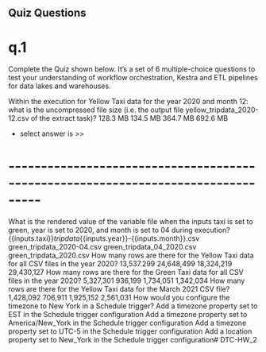 ## Quiz Questions
# q.1
Complete the Quiz shown below. It’s a set of 6 multiple-choice questions to test your understanding of workflow orchestration, Kestra and ETL pipelines for data lakes and warehouses.

Within the execution for Yellow Taxi data for the year 2020 and month 12: what is the uncompressed file size (i.e. the output file yellow_tripdata_2020-12.csv of the extract task)?
128.3 MB
134.5 MB
364.7 MB
692.6 MB
- select answer is >>
# ---------------------------------------------------------------------------------
What is the rendered value of the variable file when the inputs taxi is set to green, year is set to 2020, and month is set to 04 during execution?
{{inputs.taxi}}_tripdata_{{inputs.year}}-{{inputs.month}}.csv
green_tripdata_2020-04.csv
green_tripdata_04_2020.csv
green_tripdata_2020.csv
How many rows are there for the Yellow Taxi data for all CSV files in the year 2020?
13,537.299
24,648,499
18,324,219
29,430,127
How many rows are there for the Green Taxi data for all CSV files in the year 2020?
5,327,301
936,199
1,734,051
1,342,034
How many rows are there for the Yellow Taxi data for the March 2021 CSV file?
1,428,092
706,911
1,925,152
2,561,031
How would you configure the timezone to New York in a Schedule trigger?
Add a timezone property set to EST in the Schedule trigger configuration
Add a timezone property set to America/New_York in the Schedule trigger configuration
Add a timezone property set to UTC-5 in the Schedule trigger configuration
Add a location property set to New_York in the Schedule trigger configuration# DTC-HW_2
